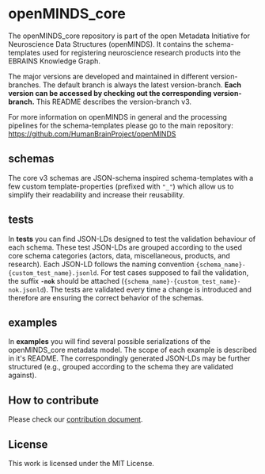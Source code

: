 # openMINDS_core

The openMINDS_core repository is part of the open Metadata Initiative for Neuroscience Data Structures (openMINDS). It contains the 
schema-templates used for registering neuroscience research products into the EBRAINS Knowledge Graph.

The major versions are developed and maintained in different version-branches. The default branch is always the latest version-branch.
**Each version can be accessed by checking out the corresponding version-branch.** This README describes the version-branch v3. 

For more information on openMINDS in general and the processing pipelines for the schema-templates please go to the main repository: https://github.com/HumanBrainProject/openMINDS

## schemas
The core v3 schemas are JSON-schema inspired schema-templates with a few custom template-properties (prefixed with `"_"`) which allow us to simplify their readability and increase their reusability.

## tests
In **tests** you can find JSON-LDs designed to test the validation behaviour of each schema. These test JSON-LDs are grouped according to the used core schema categories (actors, data, miscellaneous, products, and research). Each JSON-LD follows the naming convention `{schema_name}-{custom_test_name}.jsonld`. For test cases supposed to fail the validation, the suffix **`-nok`** should be attached (`{schema_name}-{custom_test_name}-nok.jsonld`). The tests are validated every time a change is introduced and therefore are ensuring the correct behavior of the schemas.

## examples
In **examples** you will find several possible serializations of the openMINDS_core metadata model. The scope of each example is described in it's README. The correspondingly generated JSON-LDs may be further structured (e.g., grouped according to the schema they are validated against).

## How to contribute
Please check our [contribution document](./CONTRIBUTING.md).

## License
This work is licensed under the MIT License.
